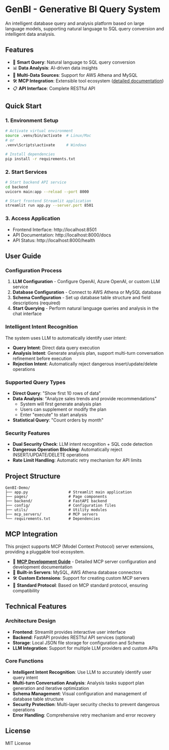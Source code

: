 # GenBI - Generative BI Query System

An intelligent database query and analysis platform based on large language models, supporting natural language to SQL query conversion and intelligent data analysis.

## Features

- 🤖 **Smart Query**: Natural language to SQL query conversion
- 📊 **Data Analysis**: AI-driven data insights  
- 🔗 **Multi-Data Sources**: Support for AWS Athena and MySQL
- 🛠️ **MCP Integration**: Extensible tool ecosystem ([detailed documentation](mcp_servers/mcp_readme_en.md))
- 📋 **API Interface**: Complete RESTful API

## Quick Start

### 1. Environment Setup

```bash
# Activate virtual environment
source .venv/bin/activate  # Linux/Mac
# or
.venv\Scripts\activate     # Windows

# Install dependencies
pip install -r requirements.txt
```

### 2. Start Services

```bash
# Start backend API service
cd backend
uvicorn main:app --reload --port 8000

# Start frontend Streamlit application
streamlit run app.py --server.port 8501
```

### 3. Access Application

- Frontend Interface: http://localhost:8501
- API Documentation: http://localhost:8000/docs
- API Status: http://localhost:8000/health

## User Guide

### Configuration Process

1. **LLM Configuration** - Configure OpenAI, Azure OpenAI, or custom LLM service
2. **Database Configuration** - Connect to AWS Athena or MySQL database
3. **Schema Configuration** - Set up database table structure and field descriptions (required)
4. **Start Querying** - Perform natural language queries and analysis in the chat interface

### Intelligent Intent Recognition

The system uses LLM to automatically identify user intent:
- **Query Intent**: Direct data query execution
- **Analysis Intent**: Generate analysis plan, support multi-turn conversation refinement before execution
- **Rejection Intent**: Automatically reject dangerous insert/update/delete operations

### Supported Query Types

- **Direct Query**: "Show first 10 rows of data"
- **Data Analysis**: "Analyze sales trends and provide recommendations"
  - System will first generate analysis plan
  - Users can supplement or modify the plan
  - Enter "execute" to start analysis
- **Statistical Query**: "Count orders by month"

### Security Features

- **Dual Security Check**: LLM intent recognition + SQL code detection
- **Dangerous Operation Blocking**: Automatically reject INSERT/UPDATE/DELETE operations
- **Rate Limit Handling**: Automatic retry mechanism for API limits

## Project Structure

```
GenBI-Demo/
├── app.py                  # Streamlit main application
├── pages/                  # Page components
├── backend/                # FastAPI backend
├── config/                 # Configuration files
├── utils/                  # Utility modules
├── mcp_servers/            # MCP servers
└── requirements.txt        # Dependencies
```

## MCP Integration

This project supports MCP (Model Context Protocol) server extensions, providing a pluggable tool ecosystem.

- 📖 **[MCP Development Guide](mcp_servers/mcp_readme_en.md)** - Detailed MCP server configuration and development documentation
- 🔧 **Built-in Servers**: MySQL, AWS Athena database connectors
- 🛠️ **Custom Extensions**: Support for creating custom MCP servers
- 🔗 **Standard Protocol**: Based on MCP standard protocol, ensuring compatibility

## Technical Features

### Architecture Design
- **Frontend**: Streamlit provides interactive user interface
- **Backend**: FastAPI provides RESTful API services (optional)
- **Storage**: Local JSON file storage for configuration and Schema
- **LLM Integration**: Support for multiple LLM providers and custom APIs

### Core Functions
- **Intelligent Intent Recognition**: Use LLM to accurately identify user query intent
- **Multi-turn Conversation Analysis**: Analysis tasks support plan generation and iterative optimization
- **Schema Management**: Visual configuration and management of database table structure
- **Security Protection**: Multi-layer security checks to prevent dangerous operations
- **Error Handling**: Comprehensive retry mechanism and error recovery

## License

MIT License